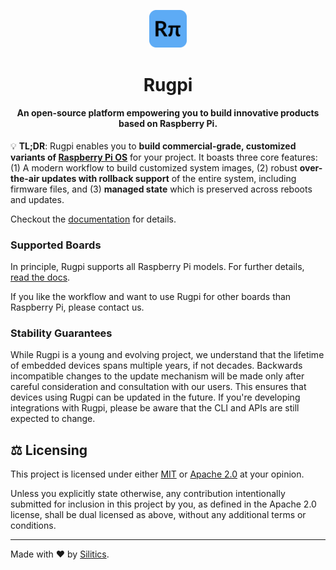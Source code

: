 <p align="center">
    <img src="./www/static/img/logo.svg" width="12%" alt="Rugpi Logo">
</p>
<h1 align="center">
    Rugpi
</h1>
<h4 align="center">
    An open-source platform empowering you to build innovative products based on Raspberry Pi.
</h4>

💡 **TL;DR**: Rugpi enables you to **build commercial-grade, customized variants of [Raspberry Pi OS](https://www.raspberrypi.com/software/)** for your project.
It boasts three core features: (1) A modern workflow to build customized system images, (2) robust **over-the-air updates with rollback support** of the entire system, including firmware files, and (3) **managed state** which is preserved across reboots and updates.

Checkout the [documentation](https://oss.silitics.com/rugpi/) for details.

### Supported Boards

In principle, Rugpi supports all Raspberry Pi models.
For further details, [read the docs](https://oss.silitics.com/rugpi/docs/guide/supported-boards).

If you like the workflow and want to use Rugpi for other boards than Raspberry Pi, please contact us.

### Stability Guarantees

While Rugpi is a young and evolving project, we understand that the lifetime of embedded devices spans multiple years, if not decades. Backwards incompatible changes to the update mechanism will be made only after careful consideration and consultation with our users. This ensures that devices using Rugpi can be updated in the future. If you're developing integrations with Rugpi, please be aware that the CLI and APIs are still expected to change.

## ⚖️ Licensing

This project is licensed under either [MIT](https://github.com/silitics/rugpi/blob/main/LICENSE-MIT) or [Apache 2.0](https://github.com/silitics/rugpi/blob/main/LICENSE-APACHE) at your opinion.

Unless you explicitly state otherwise, any contribution intentionally submitted for inclusion in this project by you, as defined in the Apache 2.0 license, shall be dual licensed as above, without any additional terms or conditions.

---

Made with ❤️ by [Silitics](https://www.silitics.com).
